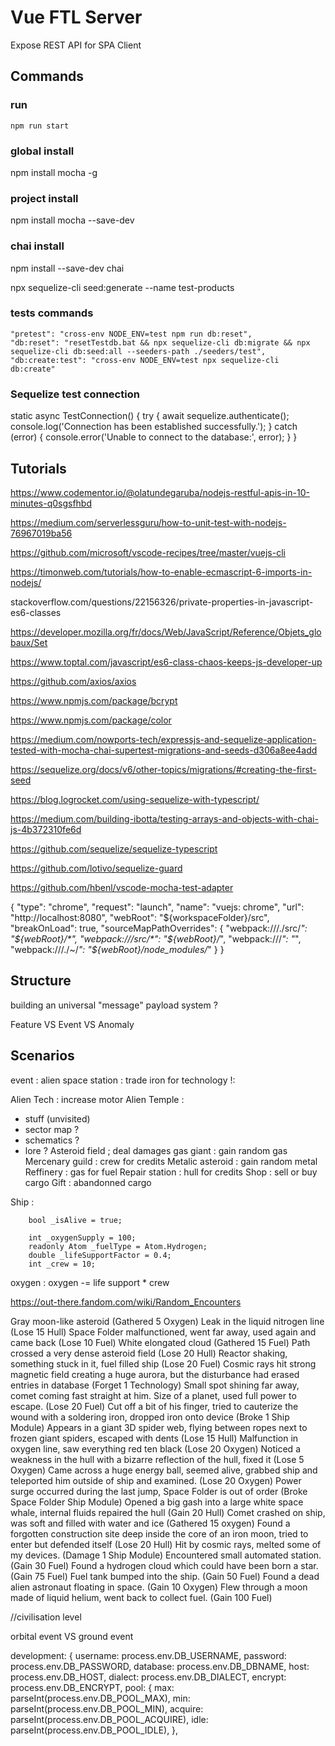# Vue FTL Server

Expose REST API for SPA Client

## Commands

### run
```
npm run start
```

### global install
npm install mocha -g
### project install
npm install mocha --save-dev
### chai install
npm install --save-dev chai

npx sequelize-cli seed:generate --name test-products

### tests commands
    "pretest": "cross-env NODE_ENV=test npm run db:reset",
    "db:reset": "resetTestdb.bat && npx sequelize-cli db:migrate && npx sequelize-cli db:seed:all --seeders-path ./seeders/test",
    "db:create:test": "cross-env NODE_ENV=test npx sequelize-cli db:create"
### Sequelize test connection 
static async TestConnection()
  {
    try {
      await sequelize.authenticate();
      console.log('Connection has been established successfully.');
    } catch (error) {
      console.error('Unable to connect to the database:', error);
    }
  }
## Tutorials

https://www.codementor.io/@olatundegaruba/nodejs-restful-apis-in-10-minutes-q0sgsfhbd

https://medium.com/serverlessguru/how-to-unit-test-with-nodejs-76967019ba56

https://github.com/microsoft/vscode-recipes/tree/master/vuejs-cli

https://timonweb.com/tutorials/how-to-enable-ecmascript-6-imports-in-nodejs/

stackoverflow.com/questions/22156326/private-properties-in-javascript-es6-classes

https://developer.mozilla.org/fr/docs/Web/JavaScript/Reference/Objets_globaux/Set

https://www.toptal.com/javascript/es6-class-chaos-keeps-js-developer-up

https://github.com/axios/axios

https://www.npmjs.com/package/bcrypt

https://www.npmjs.com/package/color

https://medium.com/nowports-tech/expressjs-and-sequelize-application-tested-with-mocha-chai-supertest-migrations-and-seeds-d306a8ee4add

https://sequelize.org/docs/v6/other-topics/migrations/#creating-the-first-seed

https://blog.logrocket.com/using-sequelize-with-typescript/

https://medium.com/building-ibotta/testing-arrays-and-objects-with-chai-js-4b372310fe6d

https://github.com/sequelize/sequelize-typescript

https://github.com/lotivo/sequelize-guard

https://github.com/hbenl/vscode-mocha-test-adapter

{
      "type": "chrome",
      "request": "launch",
      "name": "vuejs: chrome",
      "url": "http://localhost:8080",
      "webRoot": "${workspaceFolder}/src",
      "breakOnLoad": true,
      "sourceMapPathOverrides": {
        "webpack:///./src/*": "${webRoot}/*",
        "webpack:///src/*": "${webRoot}/*",
        "webpack:///*": "*",
        "webpack:///./~/*": "${webRoot}/node_modules/*"
      }
    }


## Structure

building an universal "message" payload system ?

Feature VS Event VS Anomaly

## Scenarios

event : alien space station : trade iron for technology !:

Alien Tech : increase motor
Alien Temple : 
- stuff (unvisited)
- sector map ?
- schematics ?
- lore ?
Asteroid field ; deal damages
gas giant : gain random gas
Mercenary guild : crew for credits
Metalic asteroid : gain random metal
Reffinery : gas for fuel
Repair station : hull for credits
Shop : sell or buy cargo
Gift : abandonned cargo

Ship :

        bool _isAlive = true;
        
        int _oxygenSupply = 100;
        readonly Atom _fuelType = Atom.Hydrogen;
        double _lifeSupportFactor = 0.4;
        int _crew = 10;

oxygen : oxygen -= life support * crew

https://out-there.fandom.com/wiki/Random_Encounters

Gray moon-like asteroid (Gathered 5 Oxygen)
Leak in the liquid nitrogen line (Lose 15 Hull)
Space Folder malfunctioned, went far away, used again and came back (Lose 10 Fuel)
White elongated cloud (Gathered 15 Fuel)
Path crossed a very dense asteroid field (Lose 20 Hull)
Reactor shaking, something stuck in it, fuel filled ship (Lose 20 Fuel)
Cosmic rays hit strong magnetic field creating a huge aurora, but the disturbance had erased entries in database (Forget 1 Technology)
Small spot shining far away, comet coming fast straight at him. Size of a planet, used full power to escape. (Lose 20 Fuel)
Cut off a bit of his finger, tried to cauterize the wound with a soldering iron, dropped iron onto device (Broke 1 Ship Module)
Appears in a giant 3D spider web, flying between ropes next to frozen giant spiders, escaped with dents (Lose 15 Hull)
Malfunction in oxygen line, saw everything red ten black (Lose 20 Oxygen)
Noticed a weakness in the hull with a bizarre reflection of the hull, fixed it (Lose 5 Oxygen)
Came across a huge energy ball, seemed alive, grabbed ship and teleported him outside of ship and examined. (Lose 20 Oxygen)
Power surge occurred during the last jump, Space Folder is out of order (Broke Space Folder Ship Module)
Opened a big gash into a large white space whale, internal fluids repaired the hull (Gain 20 Hull)
Comet crashed on ship, was soft and filled with water and ice (Gathered 15 oxygen)
Found a forgotten construction site deep inside the core of an iron moon, tried to enter but defended itself (Lose 20 Hull)
Hit by cosmic rays, melted some of my devices. (Damage 1 Ship Module)
Encountered small automated station. (Gain 30 Fuel)
Found a hydrogen cloud which could have been born a star. (Gain 75 Fuel)
Fuel tank bumped into the ship. (Gain 50 Fuel)
Found a dead alien astronaut floating in space. (Gain 10 Oxygen)
Flew through a moon made of liquid helium, went back to collect fuel. (Gain 100 Fuel)

//civilisation level

orbital event VS ground event

development: {
    username: process.env.DB_USERNAME,
    password: process.env.DB_PASSWORD,
    database: process.env.DB_DBNAME,
    host: process.env.DB_HOST,
    dialect: process.env.DB_DIALECT,
    encrypt: process.env.DB_ENCRYPT,
    pool: {
      max: parseInt(process.env.DB_POOL_MAX),
      min: parseInt(process.env.DB_POOL_MIN),
      acquire: parseInt(process.env.DB_POOL_ACQUIRE),
      idle: parseInt(process.env.DB_POOL_IDLE),
    },
